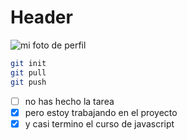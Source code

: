 # Header

![mi foto de perfil](https://avatars.githubusercontent.com/u/51124473?v=4)

```bash
git init
git pull
git push
```

- [ ] no has hecho la tarea
- [x] pero estoy trabajando en el proyecto
- [X] y casi termino el curso de javascript
